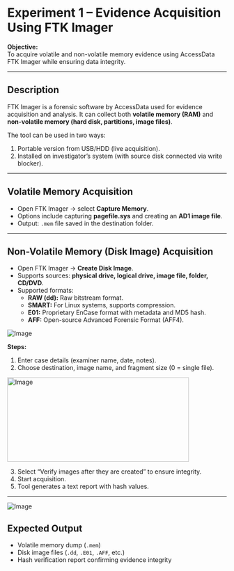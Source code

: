 # Experiment 1 – Evidence Acquisition Using FTK Imager

**Objective:**  
To acquire volatile and non-volatile memory evidence using AccessData FTK Imager while ensuring data integrity.

---

## Description
FTK Imager is a forensic software by AccessData used for evidence acquisition and analysis. It can collect both **volatile memory (RAM)** and **non-volatile memory (hard disk, partitions, image files)**.

The tool can be used in two ways:
1. Portable version from USB/HDD (live acquisition).
2. Installed on investigator’s system (with source disk connected via write blocker).

---

## Volatile Memory Acquisition
- Open FTK Imager → select **Capture Memory**.  
- Options include capturing **pagefile.sys** and creating an **AD1 image file**.  
- Output: `.mem` file saved in the destination folder.  

---

## Non-Volatile Memory (Disk Image) Acquisition
- Open FTK Imager → **Create Disk Image**.  
- Supports sources: **physical drive, logical drive, image file, folder, CD/DVD**.  
- Supported formats:  
  - **RAW (dd):** Raw bitstream format.  
  - **SMART:** For Linux systems, supports compression.  
  - **E01:** Proprietary EnCase format with metadata and MD5 hash.  
  - **AFF:** Open-source Advanced Forensic Format (AFF4).  


![Image](https://github.com/user-attachments/assets/c8db8b95-f123-4eca-9f29-2f5dca17dd64)


**Steps:**  
1. Enter case details (examiner name, date, notes).  
2. Choose destination, image name, and fragment size (0 = single file).
<img width="417" height="194" alt="Image" src="https://github.com/user-attachments/assets/bc8f77c0-766c-407c-83a3-d3c68b34fc28" />
  
3. Select “Verify images after they are created” to ensure integrity.  
4. Start acquisition.  
5. Tool generates a text report with hash values.  


---

![Image](https://github.com/user-attachments/assets/e959be93-0992-49f9-b78d-95dff1c6dd75)

## Expected Output
- Volatile memory dump (`.mem`)  
- Disk image files (`.dd`, `.E01`, `.AFF`, etc.)  
- Hash verification report confirming evidence integrity  
